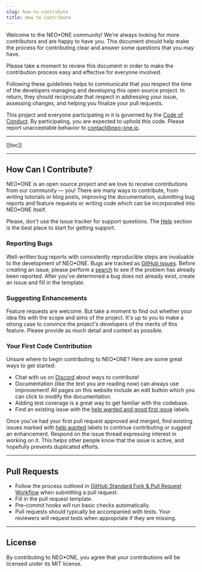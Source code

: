 ```yaml
---
slug: how-to-contribute
title: How to Contribute
---
```


Welcome to the NEO•ONE community! We're always looking for more contributors and are happy to have you. This document should help make the process for contributing clear and answer some questions that you may have.

Please take a moment to review this document in order to make the contribution process easy and effective for everyone involved.

Following these guidelines helps to communicate that you respect the time of the developers managing and developing this open source project. In return, they should reciprocate that respect in addressing your issue, assessing changes, and helping you finalize your pull requests.

This project and everyone participating in it is governed by the [Code of Conduct](/docs/code-of-conduct). By participating, you are expected to uphold this code. Please report unacceptable behavior to [contact@neo-one.io](mailto:contact@neo-one.io).

---

[[toc]]

---

## How Can I Contribute?

NEO•ONE is an open source project and we love to receive contributions from our community — you! There are many ways to contribute, from writing tutorials or blog posts, improving the documentation, submitting bug reports and feature requests or writing code which can be incorporated into NEO•ONE itself.

Please, don't use the issue tracker for support questions. The [Help](/docs/getting-started#Help) section is the best place to start for getting support.

### Reporting Bugs

Well-written bug reports with consistently reproducible steps are invaluable to the development of NEO•ONE. Bugs are tracked as [GitHub issues](https://guides.github.com/features/issues/). Before creating an issue, please perform a [search](https://github.com/neo-one-suite/neo-one/issues?q=is%3Aopen+is%3Aissue+label%3Abug) to see if the problem has already been reported. After you've determined a bug does not already exist, create an issue and fill in the template.

### Suggesting Enhancements

Feature requests are welcome. But take a moment to find out whether your idea fits with the scope and aims of the project. It's up to you to make a strong case to convince the project's developers of the merits of this feature. Please provide as much detail and context as possible.

### Your First Code Contribution

Unsure where to begin contributing to NEO•ONE? Here are some great ways to get started:

- Chat with us on [Discord](https://discord.gg/S86PqDE) about ways to contribute!
- Documentation (like the text you are reading now) can always use improvement! All pages on this website include an edit button which you can click to modify the documentation.
- Adding test coverage is a great way to get familiar with the codebase.
- Find an existing issue with the [help wanted and good first issue](https://github.com/neo-one-suite/neo-one/issues?utf8=%E2%9C%93&q=is%3Aopen+label%3Ahelp%20wanted+label%3Agood%20first%20issue) labels.

Once you've had your first pull request approved and merged, find existing issues marked with [help wanted](https://github.com/neo-one-suite/neo-one/issues?utf8=%E2%9C%93&q=is%3Aopen+label%3Ahelp%20wanted) labels to continue contributing or suggest an enhancement. Respond on the issue thread expressing interest in working on it. This helps other people know that the issue is active, and hopefully prevents duplicated efforts.

---

## Pull Requests

- Follow the process outlined in [GitHub Standard Fork & Pull Request Workflow](https://gist.github.com/Chaser324/ce0505fbed06b947d962) when submitting a pull request.
- Fill in the pull request template.
- Pre-commit hooks will run basic checks automatically.
- Pull requests should typically be accompanied with tests. Your reviewers will request tests when appropriate if they are missing.

---

## License

By contributing to NEO•ONE, you agree that your contributions will be licensed under its MIT license.
